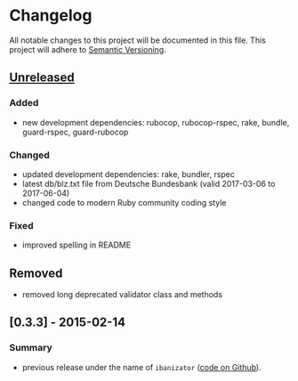 # Changelog

All notable changes to this project will be documented in this file.
This project will adhere to [Semantic Versioning](http://semver.org/).

## [Unreleased]
### Added
- new development dependencies: rubocop, rubocop-rspec, rake, bundle, guard-rspec, guard-rubocop

### Changed
- updated development dependencies: rake, bundler, rspec
- latest db/blz.txt file from Deutsche Bundesbank (valid 2017-03-06 to 2017-06-04)
- changed code to modern Ruby community coding style

### Fixed
- improved spelling in README

## Removed
- removed long deprecated validator class and methods

## [0.3.3] - 2015-02-14
### Summary

- previous release under the name of `ibanizator` ([code on Github](softwareinmotion/ibanizator)).  

[Unreleased]: https://github.com/dkd/dkd-ibanizator/compare/master...develop
